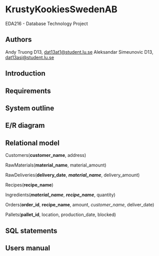 # KrustyKookiesSwedenAB
EDA216 - Database Technology Project

## Authors
Andy Truong D13, dat13at1@student.lu.se
Aleksandar Simeunovic D13, dat13asi@student.lu.se

## Introduction

## Requirements

## System outline

## E/R diagram

## Relational model
Customers(<strong>customer_name</strong>, address)

RawMaterials(<strong>material_name</strong>, material_amount)

RawDeliveries(<strong>delivery_date</strong>, <strong><em>material_name</em></strong>, delivery_amount)

Recipes(<strong>recipe_name</strong>)

Ingredients(<strong><em>material_name</em></strong>, <strong><em>recipe_name</em></strong>, quantity)

Orders(<strong>order_id</strong>, <strong>recipe_name</strong>, amount, <em>customer_name</em>, deliver_date)

Pallets(<strong>pallet_id</strong>, location, production_date, blocked)

## SQL statements

## Users manual
